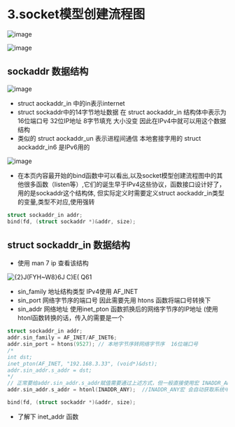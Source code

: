 # 3.socket模型创建流程图  

![image](https://user-images.githubusercontent.com/58176267/175502254-6bb7c72a-36ee-43a3-80e6-57825a830b23.png)  

![image](https://user-images.githubusercontent.com/58176267/175500299-5da5cf1a-fc1b-4d3e-a2f9-8e182cefe348.png)  

## sockaddr 数据结构  

![image](https://user-images.githubusercontent.com/58176267/175500459-19a10b2a-1fb2-4ea0-a345-7fbdd7f1e56a.png)  


* struct aockaddr_in 中的in表示internet  
* struct sockaddr中的14字节地址数据  在 struct aockaddr_in 结构体中表示为16位端口号 32位IP地址 8字节填充    大小没变 因此在IPv4中就可以用这个数据结构  
* 类似的 struct aockaddr_un 表示进程间通信 本地套接字用的 struct aockaddr_in6 是IPv6用的

![image](https://user-images.githubusercontent.com/58176267/175500894-9343fc9b-d60b-494a-9c7f-7a713678318e.png)  


* 在本页内容最开始的bind函数中可以看出,以及socket模型创建流程图中的其他很多函数（listen等）,它们的诞生早于IPv4这些协议，函数接口设计好了，用的是sockaddr这个结构体, 但实际定义时需要定义struct aockaddr_in类型的变量,类型不对应,使用强转  

```c
struct sockaddr_in addr;  
bind(fd, (struct sockaddr *)&addr, size);  
```

## struct sockaddr_in 数据结构  

* 使用 man 7 ip 查看该结构  

![{2}J(FYH~W8}6J C)E( Q61](https://user-images.githubusercontent.com/58176267/175503613-a1a9e930-057e-46c2-8c25-b90f51700d7d.png)  

* sin_family  地址结构类型  IPv4使用 AF_INET  
* sin_port   网络字节序的端口号   因此需要先用 htons 函数将端口号转换下
* sin_addr   网络地址  使用inet_pton 函数抓换后的网络字节序的IP地址 (使用htonl函数转换的话，传入的需要是一个

```c
struct sockaddr_in addr;  
addr.sin_family = AF_INET/AF_INET6;
addr.sin_port = htons(9527); // 本地字节序转网络字节序  16位端口号  
/*
int dst;
inet_pton(AF_INET, "192.168.3.33", (void*)&dst);
addr.sin_addr.s_addr = dst;
*/
// 正常要给addr.sin_addr.s_addr赋值需要通过上述方式，但一般直接使用宏 INADDR_ANY  该宏会自动获取系统中当前有效的任意一个IP地址 默认是二进制形式，只需要转换成网络字节序即可
addr.sin_addr.s_addr = htonl(INADDR_ANY);  //INADDR_ANY宏 会自动获取系统中当前有效的任意一个IP地址 默认是二进制

bind(fd, (struct sockaddr *)&addr, size);  
```

* 了解下 inet_addr 函数



 
